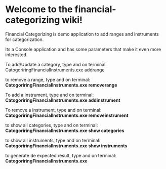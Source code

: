 # Welcome to the financial-categorizing wiki!

Financial Categorizing is demo application to add ranges and instruments for categorization.

Its a Console application and has some parameters that make it even more interested.

To add/Update a category, type and <enter> on terminal:
     CatogoriringFinancialInstruments.exe addrange _<category> <startvalue> <endvalue>_

to remove a range, type and <enter> on terminal:
     **CatogoriringFinancialInstruments.exe removerange _<category>_**

To add a instrument, type and <enter> on terminal:
     **CatogoriringFinancialInstruments.exe addinstrument _<type> <marketvalue>_**

To remove a instrument, type and <enter> on terminal:
     **CatogoriringFinancialInstruments.exe removeinstrument _<type>_**

to show all categories, type and <enter> on terminal:
     **CatogoriringFinancialInstruments.exe show categories**

to show all instruments, type and <enter> on terminal:
     **CatogoriringFinancialInstruments.exe show instruments**

to generate de expected result, type and <enter> on terminal:
     **CatogoriringFinancialInstruments.exe**

